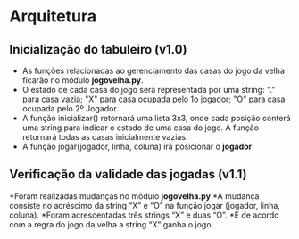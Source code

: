 # Arquitetura
## Inicialização do tabuleiro (v1.0)
* As funções relacionadas ao gerenciamento das casas do jogo da velha
ficarão
no módulo **jogovelha.py**.
* O estado de cada casa do jogo será representada por uma string: "."
para casa
vazia; "X" para casa ocupada pelo 1o jogador; "O" para casa ocupada
pelo 2º Jogador.
* A função inicializar() retornará uma lista 3x3, onde cada posição
conterá uma string para indicar o estado de uma casa do jogo. A função
retornará todas as casas inicialmente vazias.
* A função jogar(jogador, linha, coluna) irá posicionar o **jogador**

## Verificação da validade das jogadas (v1.1)
*Foram realizadas mudanças no módulo **jogovelha.py** 
*A mudança consiste no acréscimo da string “X” e “O” na função jogar (jogador, linha, coluna).
*Foram acrescentadas três strings “X” e duas “O”.
*E de acordo com a regra do jogo da velha a string “X” ganha o jogo  

